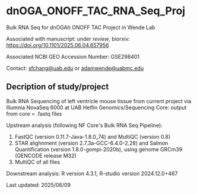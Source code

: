 # dnOGA_ONOFF_TAC_RNA_Seq_Proj
 Bulk RNA Seq for dnOGAh ONOFF TAC Project in Wende Lab
 
Associated with manuscript: *under review*, biorxiv: https://doi.org/10.1101/2025.06.04.657956

Associated NCBI GEO Accession Number: GSE298401
 
Contact: sfchang@uab.edu or adamwende@uabmc.edu

## Decription of study/project 

Bulk RNA Sequencing of left ventricle mouse tissue from current project via Illumnia NovaSeq 6000 at UAB Helfin Genomics/Sequencing Core: output from core = .fastq files

Upstream analysis (following NF Core's Bulk RNA Seq Pipeline):
1) FastQC (version 0.11.7-Java-1.8.0_74) and MultiQC (version 0.8)
2) STAR alighnment (version 2.7.3a-GCC-6.4.0-2.28) and Salmon Quantification (version 1.8.0-gompi-2020b), using genome GRCm39 (GENCODE release M32)
3) MultiQC of all files

Downstream analysis: R version 4.3.1, R-studio version 2024.12.0+467

Last updated: 2025/06/09
